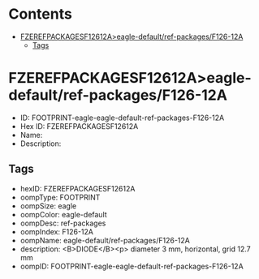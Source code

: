 



Contents
========

* [FZEREFPACKAGESF12612A>eagle-default/ref-packages/F126-12A](#fzerefpackagesf12612aeagle-defaultref-packagesf126-12a)
	* [Tags](#tags)

# FZEREFPACKAGESF12612A>eagle-default/ref-packages/F126-12A

- ID: FOOTPRINT-eagle-eagle-default-ref-packages-F126-12A
- Hex ID: FZEREFPACKAGESF12612A
- Name: 
- Description: 

## Tags

- hexID: FZEREFPACKAGESF12612A
- oompType: FOOTPRINT
- oompSize: eagle
- oompColor: eagle-default
- oompDesc: ref-packages
- oompIndex: F126-12A
- oompName: eagle-default/ref-packages/F126-12A
- description: &lt;B&gt;DIODE&lt;/B&gt;&lt;p&gt;&#xD;
diameter 3 mm, horizontal, grid 12.7 mm
- oompID: FOOTPRINT-eagle-eagle-default-ref-packages-F126-12A
